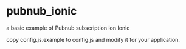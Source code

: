 # pubnub_ionic
a basic example of Pubnub subscription ion Ionic

copy config.js.example to config.js and modify it for your application.
